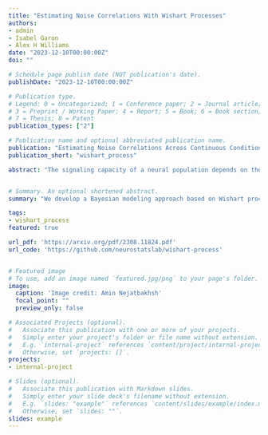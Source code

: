 ```yaml
---
title: "Estimating Noise Correlations With Wishart Processes"
authors:
- admin
- Isabel Garon
- Alex H Williams
date: "2023-12-10T00:00:00Z"
doi: ""

# Schedule page publish date (NOT publication's date).
publishDate: "2023-12-10T00:00:00Z"

# Publication type.
# Legend: 0 = Uncategorized; 1 = Conference paper; 2 = Journal article;
# 3 = Preprint / Working Paper; 4 = Report; 5 = Book; 6 = Book section;
# 7 = Thesis; 8 = Patent
publication_types: ["2"]

# Publication name and optional abbreviated publication name.
publication: "Estimating Noise Correlations Across Continuous Conditions With Wishart Processes"
publication_short: "wishart_process"

abstract: "The signaling capacity of a neural population depends on the scale and orientation of its covariance across trials. Estimating this noise covariance is challenging and is thought to require a large number of stereotyped trials. New approaches are therefore needed to interrogate the structure of neural noise across rich, naturalistic behaviors and sensory experiences, with few trials per condition. Here, we exploit the fact that conditions are smoothly parameterized in many experiments and leverage Wishart process models to pool statistical power from trials in neighboring conditions. We demonstrate that these models perform favorably on experimental data from the mouse visual cortex and monkey motor cortex relative to standard covariance estimators. Moreover, they produce smooth estimates of covariance as a function of stimulus parameters, enabling estimates of noise correlations in entirely unseen conditions as well as continuous estimates of Fisher information<code>&#8212;</code>.a commonly used measure of signal fidelity. Together, our results suggest that Wishart processes are broadly applicable tools for quantification and uncertainty estimation of noise correlations in trial-limited regimes, paving the way toward understanding the role of noise in complex neural computations and behavior."


# Summary. An optional shortened abstract.
summary: "We develop a Bayesian modeling approach based on Wishart processes to accurately estimate noise correlations with very few trials by exploiting the smoothness of covariance change across neighboring conditions."

tags:
- wishart_process
featured: true

url_pdf: 'https://arxiv.org/pdf/2308.11824.pdf'
url_code: 'https://github.com/neurostatslab/wishart-process'


# Featured image
# To use, add an image named `featured.jpg/png` to your page's folder. 
image:
  caption: 'Image credit: Amin Nejatbakhsh'
  focal_point: ""
  preview_only: false

# Associated Projects (optional).
#   Associate this publication with one or more of your projects.
#   Simply enter your project's folder or file name without extension.
#   E.g. `internal-project` references `content/project/internal-project/index.md`.
#   Otherwise, set `projects: []`.
projects:
- internal-project

# Slides (optional).
#   Associate this publication with Markdown slides.
#   Simply enter your slide deck's filename without extension.
#   E.g. `slides: "example"` references `content/slides/example/index.md`.
#   Otherwise, set `slides: ""`.
slides: example
---
```

